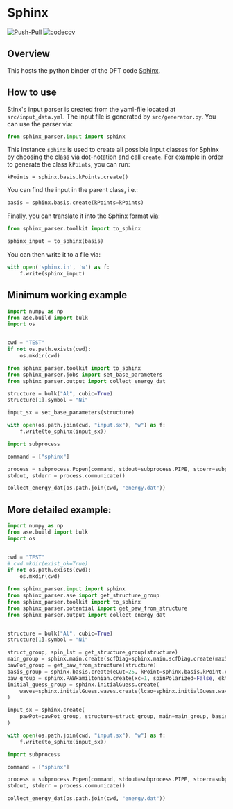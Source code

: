 # Sphinx

[![Push-Pull](https://github.com/pyiron/sphinx_parser/actions/workflows/push-pull.yml/badge.svg)](https://github.com/pyiron/sphinx_parser/actions/workflows/push-pull.yml)
[![codecov](https://codecov.io/gh/pyiron/sphinx_parser/graph/badge.svg?token=YNZE8VS78Y)](https://codecov.io/gh/pyiron/sphinx_parser)

## Overview

This hosts the python binder of the DFT code [Sphinx](https://sxrepo.mpie.de).

## How to use

Stinx's input parser is created from the yaml-file located at `src/input_data.yml`. The input file is generated by `src/generator.py`. You can use the parser via:

```python
from sphinx_parser.input import sphinx
```

This instance `sphinx` is used to create all possible input classes for Sphinx by choosing the class via dot-notation and call `create`. For example in order to generate the class `kPoints`, you can run:

```pythoon
kPoints = sphinx.basis.kPoints.create()
```

You can find the input in the parent class, i.e.:

```python
basis = sphinx.basis.create(kPoints=kPoints)
```

Finally, you can translate it into the Sphinx format via:

```python
from sphinx_parser.toolkit import to_sphinx

sphinx_input = to_sphinx(basis)
```

You can then write it to a file via:

```python
with open('sphinx.in', 'w') as f:
    f.write(sphinx_input)
```


## Minimum working example

```python
import numpy as np
from ase.build import bulk
import os


cwd = "TEST"
if not os.path.exists(cwd):
    os.mkdir(cwd)

from sphinx_parser.toolkit import to_sphinx
from sphinx_parser.jobs import set_base_parameters
from sphinx_parser.output import collect_energy_dat

structure = bulk("Al", cubic=True)
structure[1].symbol = "Ni"

input_sx = set_base_parameters(structure)

with open(os.path.join(cwd, "input.sx"), "w") as f:
    f.write(to_sphinx(input_sx))

import subprocess

command = ["sphinx"]

process = subprocess.Popen(command, stdout=subprocess.PIPE, stderr=subprocess.PIPE, text=True, cwd=cwd)
stdout, stderr = process.communicate()

collect_energy_dat(os.path.join(cwd, "energy.dat"))
```

## More detailed example:

```python
import numpy as np
from ase.build import bulk
import os


cwd = "TEST"
# cwd.mkdir(exist_ok=True)
if not os.path.exists(cwd):
    os.mkdir(cwd)

from sphinx_parser.input import sphinx
from sphinx_parser.ase import get_structure_group
from sphinx_parser.toolkit import to_sphinx
from sphinx_parser.potential import get_paw_from_structure
from sphinx_parser.output import collect_energy_dat


structure = bulk("Al", cubic=True)
structure[1].symbol = "Ni"

struct_group, spin_lst = get_structure_group(structure)
main_group = sphinx.main.create(scfDiag=sphinx.main.scfDiag.create(maxSteps=10, blockCCG={}))
pawPot_group = get_paw_from_structure(structure)
basis_group = sphinx.basis.create(eCut=25, kPoint=sphinx.basis.kPoint.create(coords=3 * [0.5]))
paw_group = sphinx.PAWHamiltonian.create(xc=1, spinPolarized=False, ekt=0.2)
initial_guess_group = sphinx.initialGuess.create(
    waves=sphinx.initialGuess.waves.create(lcao=sphinx.initialGuess.waves.lcao.create()), rho=sphinx.initialGuess.rho.create(atomicOrbitals=True)
)

input_sx = sphinx.create(
    pawPot=pawPot_group, structure=struct_group, main=main_group, basis=basis_group, PAWHamiltonian=paw_group, initialGuess=initial_guess_group
)

with open(os.path.join(cwd, "input.sx"), "w") as f:
    f.write(to_sphinx(input_sx))

import subprocess

command = ["sphinx"]

process = subprocess.Popen(command, stdout=subprocess.PIPE, stderr=subprocess.PIPE, text=True, cwd=cwd)
stdout, stderr = process.communicate()

collect_energy_dat(os.path.join(cwd, "energy.dat"))
```
